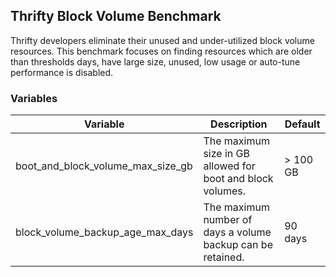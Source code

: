 ## Thrifty Block Volume Benchmark

Thrifty developers eliminate their unused and under-utilized block volume resources.
This benchmark focuses on finding resources which are older than thresholds days, have large size,
unused, low usage or auto-tune performance is disabled.

### Variables

| Variable | Description | Default |
| - | - | - |
| boot_and_block_volume_max_size_gb | The maximum size in GB allowed for boot and block volumes. | > 100 GB |
| block_volume_backup_age_max_days | The maximum number of days a volume backup can be retained. | 90 days |
